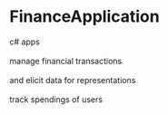 # FinanceApplication
c# apps<br><br>
manage financial transactions<br><br>
and elicit data for representations<br><br>
track spendings of users<br><br>
